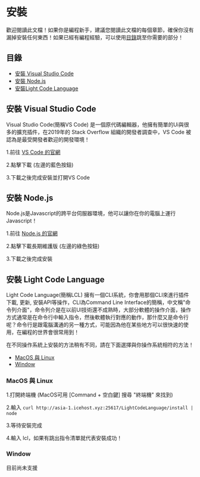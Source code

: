 # 安裝

歡迎閱讀此文檔！如果你是編程新手，建議您閱讀此文檔的每個章節，確保你沒有漏掉安裝任何東西！如果已經有編程經驗，可以使用[目錄](#目錄)跳至你需要的部分！

## 目錄

* [安裝 Visual Studio Code](#安裝-visual-studio-code)
* [安裝 Node.js](#安裝-nodejs)
* [安裝Light Code Language](#安裝-light-code-language)

## 安裝 Visual Studio Code

Visual Studio Code(簡稱VS Code) 是一個原代碼編輯器，他擁有簡單的Ui與很多的擴充插件，在2019年的 Stack Overflow 組織的開發者調查中，VS Code 被認為是最受開發者歡迎的開發環境！

1.前往 [VS Code 的官網](https://code.visualstudio.com/)

2.點擊下載 (左邊的藍色按鈕)

3.下載之後完成安裝並打開VS Code

## 安裝 Node.js

Node.js是Javascript的跨平台伺服器環境，他可以讓你在你的電腦上運行Javascript！

1.前往 [Node.js 的官網](https://nodejs.org/zh-tw/)

2.點擊下載長期維護版 (左邊的綠色按鈕)

3.下載之後完成安裝

## 安裝 Light Code Language

Light Code Language(簡稱LCL) 擁有一個CLI系統，你會用那個CLI來進行插件下載, 更新, 安裝API等操作，CLI為Command Line Interface的簡稱，中文稱"命令列介面"，命令列介是在以前UI技術還不成熟時，大部分軟體的操作介面，操作方式通常是在命令行中輸入指令，然後軟體執行對應的動作，那什麼又是命令行呢？命令行是跟電腦溝通的另一種方式，可能因為他在某些地方可以很快速的使用，在編程的世界會很常用到！

在不同操作系統上安裝的方法稍有不同，請在下面選擇與你操作系統相符的方法！

* [MacOS 與 Linux](#macos-與-linux)
* [Window](#window)

### MacOS 與 Linux

1.打開終端機 (MacOS可用 [Command + 空白鍵] 搜尋 "終端機" 來找到)

2.輸入 `curl http://asia-1.icehost.xyz:25617/LightCodeLanguage/install | node`

3.等待安裝完成

4.輸入 lcl，如果有跳出指令清單就代表安裝成功！

### Window

目前尚未支援